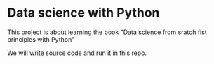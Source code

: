 # Data science with Python 

This project is about learning the book "Data science from sratch fist principles with Python"

We will write source code and run it in this repo. 
